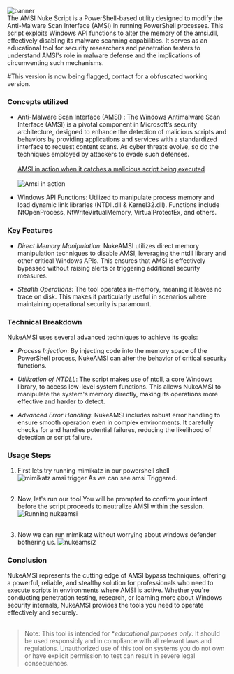 
![banner](https://s11.gifyu.com/images/SysSH.gif)<br>
The AMSI Nuke Script is a PowerShell-based utility designed to modify the Anti-Malware Scan Interface (AMSI) in running PowerShell processes. This script exploits Windows API functions to alter the memory of the amsi.dll, effectively disabling its malware scanning capabilities. It serves as an educational tool for security researchers and penetration testers to understand AMSI's role in malware defense and the implications of circumventing such mechanisms.

#This version is now being flagged, contact for a obfuscated working version. 

### Concepts utilized
- Anti-Malware Scan Interface (AMSI) : The Windows Antimalware Scan Interface (AMSI) is a pivotal component in Microsoft’s security architecture, designed to enhance the detection of malicious scripts and behaviors by providing applications and services with a standardized interface to request content scans. As cyber threats evolve, so do the techniques employed by attackers to evade such defenses.
<br><br><ins>AMSI in action when it catches a malicious script being executed</ins><br><br>
![Amsi in action](https://sensepost.com/img/pages/blog/2020/resurrecting-an-old-amsi-bypass/2.0-amsi-detection-example.png)

- Windows API Functions:
Utilized to manipulate process memory and load dynamic link libraries (NTDll.dll & Kernel32.dll).
Functions include NtOpenProcess, NtWriteVirtualMemory, VirtualProtectEx, and others.

### Key Features
- *Direct Memory Manipulation*: NukeAMSI utilizes direct memory manipulation techniques to disable AMSI, leveraging the ntdll library and other critical Windows APIs. This ensures that AMSI is effectively bypassed without raising alerts or triggering additional security measures.
  
- *Stealth Operations*: The tool operates in-memory, meaning it leaves no trace on disk. This makes it particularly useful in scenarios where maintaining operational security is paramount.
 

### Technical Breakdown

NukeAMSI uses several advanced techniques to achieve its goals:

- *Process Injection*: By injecting code into the memory space of the PowerShell process, NukeAMSI can alter the behavior of critical security functions.
  
- *Utilization of NTDLL*: The script makes use of ntdll, a core Windows library, to access low-level system functions. This allows NukeAMSI to manipulate the system's memory directly, making its operations more effective and harder to detect.
  
- *Advanced Error Handling*: NukeAMSI includes robust error handling to ensure smooth operation even in complex environments. It carefully checks for and handles potential failures, reducing the likelihood of detection or script failure.


### Usage Steps
1. First lets try running mimikatz in our powershell shell 
![mimikatz amsi trigger](https://github.com/user-attachments/assets/0003e944-34a8-477f-b900-fc6b67a3041f)
As we can see amsi Triggered.<br><br>
2. Now, let's run our tool 
You will be prompted to confirm your intent before the script proceeds to neutralize AMSI within the session.
![Running nukeamsi](https://github.com/user-attachments/assets/ce380592-5b7f-4521-ac55-3b503eb1c62d)<br><br>

3. Now we can run mimikatz without worrying about windows defender bothering us.
![nukeamsi2](https://github.com/user-attachments/assets/8bff87d5-797b-4a53-89ad-4a7978ec6833)

### Conclusion

NukeAMSI represents the cutting edge of AMSI bypass techniques, offering a powerful, reliable, and stealthy solution for professionals who need to execute scripts in environments where AMSI is active. Whether you're conducting penetration testing, research, or learning more about Windows security internals, NukeAMSI provides the tools you need to operate effectively and securely.
<br><br>

> Note: This tool is intended for **educational purposes only*. It should be used responsibly and in compliance with all relevant laws and regulations. Unauthorized use of this tool on systems you do not own or have explicit permission to test can result in severe legal consequences.


